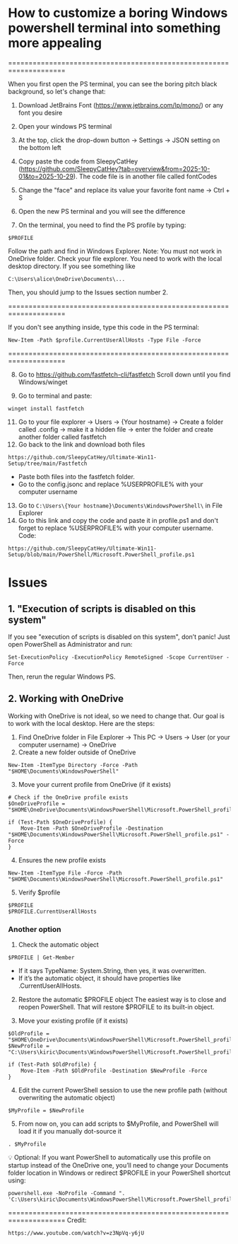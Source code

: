 # How to customize a boring Windows powershell terminal into something more appealing
====================================================================

When you first open the PS terminal, you can see the boring pitch black background, so let's change that:

1. Download JetBrains Font (https://www.jetbrains.com/lp/mono/) or any font you desire
2. Open your windows PS terminal
3. At the top, click the drop-down button -> Settings -> JSON setting on the bottom left
4. Copy paste the code from SleepyCatHey (https://github.com/SleepyCatHey?tab=overview&from=2025-10-01&to=2025-10-29). 
The code file is in another file called fontCodes

5. Change the "face" and replace its value your favorite font name -> Ctrl + S
6. Open the new PS terminal and you will see the difference
7. On the terminal, you need to find the PS profile by typing:

```
$PROFILE
```
Follow the path and find in Windows Explorer.
Note:
You must not work in OneDrive folder. Check your file explorer. You need to work with the local desktop directory. If you see something like 
```
C:\Users\alice\OneDrive\Documents\...
```
Then, you should jump to the Issues section number 2.

====================================================================

If you don't see anything inside, type this code in the PS terminal: 
```
New-Item -Path $profile.CurrentUserAllHosts -Type File -Force
```

====================================================================

8. Go to https://github.com/fastfetch-cli/fastfetch
Scroll down until you find Windows/winget

9. Go to terminal and paste:
```
winget install fastfetch
```
11. Go to your file explorer -> Users -> {Your hostname} -> Create a folder called .config -> make it a hidden file -> enter the folder and create another folder called fastfetch
12. Go back to the link and download both files
```
https://github.com/SleepyCatHey/Ultimate-Win11-Setup/tree/main/Fastfetch
```
- Paste both files into the fastfetch folder. 
- Go to the config.jsonc and replace %USERPROFILE% with your computer username

13. Go to `C:\Users\{Your hostname}\Documents\WindowsPowerShell\` in File Explorer
14. Go to this link and copy the code and paste it in profile.ps1 and don't forget to replace %USERPROFILE% with your computer username. 
Code:
```
https://github.com/SleepyCatHey/Ultimate-Win11-Setup/blob/main/PowerShell/Microsoft.PowerShell_profile.ps1
```

# Issues
## 1. "Execution of scripts is disabled on this system"
If you see "execution of scripts is disabled on this system", don’t panic! Just open PowerShell as Administrator and run:
```
Set-ExecutionPolicy -ExecutionPolicy RemoteSigned -Scope CurrentUser -Force
```
Then, rerun the regular Windows PS.

## 2. Working with OneDrive
Working with OneDrive is not ideal, so we need to change that. Our goal is to work with the local desktop. Here are the steps:
1. Find OneDrive folder in File Explorer -> This PC -> Users -> User (or your computer username) -> OneDrive
2. Create a new folder outside of OneDrive
```
New-Item -ItemType Directory -Force -Path "$HOME\Documents\WindowsPowerShell"
```
3. Move your current profile from OneDrive (if it exists)
```
# Check if the OneDrive profile exists
$OneDriveProfile = "$HOME\OneDrive\Documents\WindowsPowerShell\Microsoft.PowerShell_profile.ps1"

if (Test-Path $OneDriveProfile) {
    Move-Item -Path $OneDriveProfile -Destination "$HOME\Documents\WindowsPowerShell\Microsoft.PowerShell_profile.ps1" -Force
}
```
4. Ensures the new profile exists
```
New-Item -ItemType File -Force -Path "$HOME\Documents\WindowsPowerShell\Microsoft.PowerShell_profile.ps1"
```
5. Verify $profile
```
$PROFILE
$PROFILE.CurrentUserAllHosts
```

### Another option
1. Check the automatic object
```
$PROFILE | Get-Member
```

- If it says TypeName: System.String, then yes, it was overwritten.
- If it’s the automatic object, it should have properties like .CurrentUserAllHosts.

2. Restore the automatic $PROFILE object
The easiest way is to close and reopen PowerShell. That will restore $PROFILE to its built-in object.

3. Move your existing profile (if it exists)
```
$OldProfile = "$HOME\OneDrive\Documents\WindowsPowerShell\Microsoft.PowerShell_profile.ps1"
$NewProfile = "C:\Users\kiric\Documents\WindowsPowerShell\Microsoft.PowerShell_profile.ps1"

if (Test-Path $OldProfile) {
    Move-Item -Path $OldProfile -Destination $NewProfile -Force
}
```

4. Edit the current PowerShell session to use the new profile path (without overwriting the automatic object)
```
$MyProfile = $NewProfile
```

5. From now on, you can add scripts to $MyProfile, and PowerShell will load it if you manually dot-source it
```
. $MyProfile
```

💡 Optional: If you want PowerShell to automatically use this profile on startup instead of the OneDrive one, you’ll need to change your Documents folder location in Windows or redirect $PROFILE in your PowerShell shortcut using:
```
powershell.exe -NoProfile -Command ". 'C:\Users\kiric\Documents\WindowsPowerShell\Microsoft.PowerShell_profile.ps1'"
```

====================================================================
Credit: 
```
https://www.youtube.com/watch?v=z3NpVq-y6jU
```
